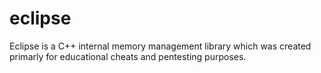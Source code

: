 # eclipse
Eclipse is a C++ internal memory management library which was created primarly for educational cheats and pentesting purposes.

